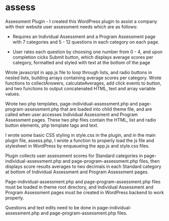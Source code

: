 # assess
Assessment Plugin - I created this WordPress plugin to assist a company with their website user assessment needs which are as follows:

- Requires an Individual Assessment and a Program Assessment page with 7 categories and 5 - 12 questions in each category on each page.

- User rates each question by choosing one number from 0 - 4, and upon completion cicks Submit button,  which displays average scores per category,  formatted and styled with text at the bottom of the page

Wrote javascript in app.js file to loop through lists, and radio buttons in nested lists, building arrays containing average scores per category. Wrote functions to collectAnswers, calculateAverages, add click events to button, and two functions to output concatenated HTML, text and array variable values. 

Wrote two php templates, page-individual-assessment.php and page-program-assessment.php that are loaded into child theme file,  and are called when user accesses Individual Assessment and Program Assessment pages. These two php files contain the HTML, list and radio button elements, php template tags and text.

I wrote some basic CSS styling in style.css in the plugin, and in the main plugin file, assess.php,  I wrote a function to properly load the js file and stylesheet in WordPress by enqueueing the app.js and style.css files.

Plugin collects user assessment scores for Standard categories in page-individual-assessment.php and page-program-assessment.php files, then displays score results averages to two decimals in each Standard category at bottom of Individual Assessment and Program Assessment pages. 

Page-individual-assessment.php and page-program-assessment.php files must be loaded in theme root directory, and Individual Assessment and Program Assessment pages must be created in WordPress backend to work properly. 

Questions and text edits need to be done in  page-individual-assessment.php and page-program-assessment.php files. 
